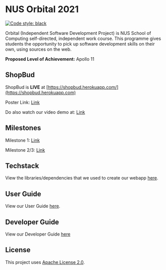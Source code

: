 <!-- markdownlint-disable MD033 MD036 -->
# NUS Orbital 2021

[![Code style: black](https://img.shields.io/badge/code%20style-black-000000.svg)](https://github.com/psf/black)

Orbital (Independent Software Development Project) is NUS School of Computing self-directed, independent work course. This programme gives students the opportunity to pick up software development skills on their own, using sources on the web.

**Proposed Level of Achievement:** Apollo 11

## ShopBud

ShopBud is **LIVE** at [https://shopbud.herokuapp.com/](https://shopbud.herokuapp.com)

Poster Link: [Link](https://drive.google.com/file/d/1VNAAU065_oKebyTNKvJZh6c0H6K-_scK/view?usp=sharing)

Do also watch our video demo at: [Link](https://drive.google.com/file/d/1UosSIchx7gxvD7ldS48so8fnu5s10kZ8/view?usp=sharing)

## Milestones

Milestone 1: [Link](https://docs.google.com/document/d/1Bxdnc4Bxgy6fQ3apDX9AP5ioE781fQBVPsX8obh0sew/edit?usp=sharing)

Milestone 2/3: [Link](https://hackmd.io/@yiguan/shopbud)

## Techstack

View the libraries/dependencies that we used to create our webapp [here](https://docs.google.com/document/d/1l4UlsGf9LmCwoKB5_YWZ3GzQotKH8sjJPMXLMt3Rzsw/edit?usp=sharing).

## User Guide

View our User Guide [here](https://github.com/tenebrius1/shopbud/wiki/ShopBud-User-Guide).

## Developer Guide

View our Developer Guide [here](https://github.com/tenebrius1/shopbud/wiki/ShopBud-Developer-Guide)

## License

This project uses [Apache License 2.0](https://github.com/tenebrius1/shopbud/blob/main/LICENSE).

